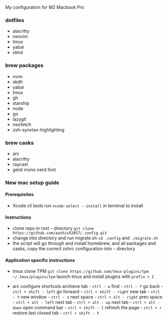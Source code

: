 My configuration for M2 Macbook Pro

### dotfiles

- alacritty
- neovim
- tmux
- yabai
- skhd

### brew packages

- nvim
- skdh
- yabai
- tmux
- gh
- starship
- node
- go
- lazygit
- neofetch
- zsh-synxtax-highlighting

### brew casks

- arc
- alacritty
- raycast
- geist mono nerd font

### New mac setup guide

#### Prerequisites

- Xcode cli tools
  run `xcode-select --install` in terminal to install

#### Instructions

- clone repo in root `~` directory
  `git clone https://github.com/aashish2057/.config.git`
- change into directory and run migrate.sh
  `cd .config` and `./migrate.sh`
- the script will go through and install homebrew, and all packages and casks,
  copy the correct zshrc configuration into `~` directory

#### Application specific instructions

- tmux
  clone TPM `git clone https://github.com/tmux-plugins/tpm ~/.tmux/plugins/tpm`
  launch tmux and install plugins with `prefix + I`

- arc
  configure shortcuts
  archieve tab - `ctrl - w`
  find - `ctrl - f`
  go back - `ctrl + shift - left`
  go forward - `ctrl + shift - right`
  new tab - `ctrl - t`
  new window - `ctrl - n`
  next space - `ctrl + alt - right`
  prev space - `ctrl + alt - left`
  next tab - `ctrl + alt - up`
  next tab - `ctrl + alt - down`
  open command bar - `ctrl + shift - l`
  refresh the page - `ctrl + r`
  restore last closed tab - `ctrl + shift - t`

